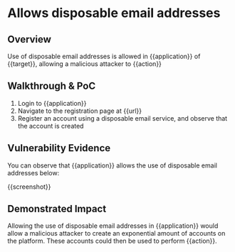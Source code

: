 # Allows disposable email addresses
## Overview
<!--
Provide a 1-2 sentence description - see http://cveproject.github.io/docs/content/key-details-phrasing.pdf for tips

This format is a good guide:
[VULNTYPE] in [COMPONENT] in [APPLICATION] allows [ATTACKER] to [IMPACT] via [VECTOR]


-->
Use of disposable email addresses is allowed in {{application}} of {{target}}, allowing a malicious attacker to {{action}}

## Walkthrough & PoC
<!--
Provide a step-by-step walkthrough on how to access the vulnerable injection point, and how to exploit the vulnerability.
Adding a dot-pointed walkthrough with relevant screenshots will speed triage time and result in faster rewards!

Example:

1. Login to in-scope asset at <www.inscope.com/login>
1. Browse to account page
1. Modify ID token to add single quote
1. View error which states 'SQL Syntax Error'
1. Replace ID value with `1' waitfor delay '00:00:10'; `
-->

1. Login to {{application}}
1. Navigate to the registration page at {{url}}
1. Register an account using a disposable email service, and observe that the account is created


## Vulnerability Evidence
<!--
Your submission MUST include evidence of the vulnerability and not be theoretical in nature.

For the use of disposable email addresses, please include a screenshot of an account that was created with a disposable email address.
-->

You can observe that {{application}} allows the use of disposable email addresses below:

{{screenshot}}
## Demonstrated Impact
<!--
Envision how the use of disposable email addresses could be used in some impactful way. If a malicious action is possible, provide a full proof-of-concept here.
-->

Allowing the use of disposable email addresses in {{application}} would allow a malicious attacker to create an exponential amount of accounts on the platform. These accounts could then be used to perform {{action}}.
